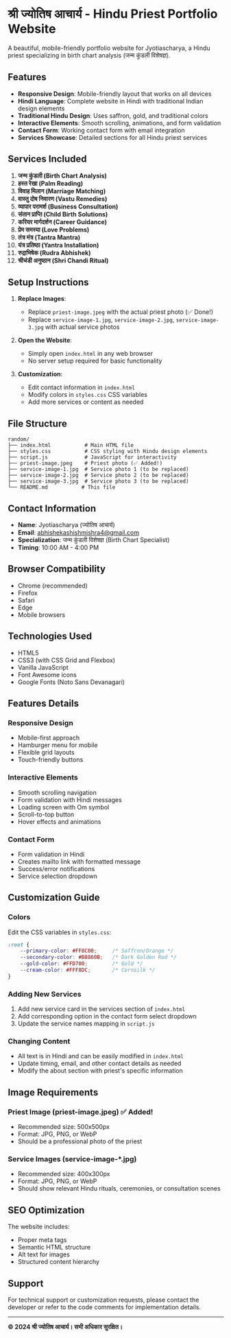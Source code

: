 # श्री ज्योतिष आचार्य - Hindu Priest Portfolio Website

A beautiful, mobile-friendly portfolio website for Jyotiascharya, a Hindu priest specializing in birth chart analysis (जन्म कुंडली विशेषज्ञ).

## Features

- **Responsive Design**: Mobile-friendly layout that works on all devices
- **Hindi Language**: Complete website in Hindi with traditional Indian design elements
- **Traditional Hindu Design**: Uses saffron, gold, and traditional colors
- **Interactive Elements**: Smooth scrolling, animations, and form validation
- **Contact Form**: Working contact form with email integration
- **Services Showcase**: Detailed sections for all Hindu priest services

## Services Included

1. **जन्म कुंडली (Birth Chart Analysis)**
2. **हस्त रेखा (Palm Reading)**
3. **विवाह मिलान (Marriage Matching)**
4. **वास्तु दोष निवारण (Vastu Remedies)**
5. **व्यापार परामर्श (Business Consultation)**
6. **संतान प्राप्ति (Child Birth Solutions)**
7. **करियर मार्गदर्शन (Career Guidance)**
8. **प्रेम समस्या (Love Problems)**
9. **तंत्र मंत्र (Tantra Mantra)**
10. **यंत्र प्रतिष्ठा (Yantra Installation)**
11. **रुद्राभिषेक (Rudra Abhishek)**
12. **श्रीचंडी अनुष्ठान (Shri Chandi Ritual)**

## Setup Instructions

1. **Replace Images**: 
   - Replace `priest-image.jpeg` with the actual priest photo (✅ Done!)
   - Replace `service-image-1.jpg`, `service-image-2.jpg`, `service-image-3.jpg` with actual service photos

2. **Open the Website**:
   - Simply open `index.html` in any web browser
   - No server setup required for basic functionality

3. **Customization**:
   - Edit contact information in `index.html`
   - Modify colors in `styles.css` CSS variables
   - Add more services or content as needed

## File Structure

```
random/
├── index.html           # Main HTML file
├── styles.css           # CSS styling with Hindu design elements
├── script.js            # JavaScript for interactivity
├── priest-image.jpeg    # Priest photo (✅ Added!)
├── service-image-1.jpg  # Service photo 1 (to be replaced)
├── service-image-2.jpg  # Service photo 2 (to be replaced)
├── service-image-3.jpg  # Service photo 3 (to be replaced)
└── README.md           # This file
```

## Contact Information

- **Name**: Jyotiascharya (ज्योतिष आचार्य)
- **Email**: abhishekashishmishra4@gmail.com
- **Specialization**: जन्म कुंडली विशेषज्ञ (Birth Chart Specialist)
- **Timing**: 10:00 AM - 4:00 PM

## Browser Compatibility

- Chrome (recommended)
- Firefox
- Safari
- Edge
- Mobile browsers

## Technologies Used

- HTML5
- CSS3 (with CSS Grid and Flexbox)
- Vanilla JavaScript
- Font Awesome icons
- Google Fonts (Noto Sans Devanagari)

## Features Details

### Responsive Design
- Mobile-first approach
- Hamburger menu for mobile
- Flexible grid layouts
- Touch-friendly buttons

### Interactive Elements
- Smooth scrolling navigation
- Form validation with Hindi messages
- Loading screen with Om symbol
- Scroll-to-top button
- Hover effects and animations

### Contact Form
- Form validation in Hindi
- Creates mailto link with formatted message
- Success/error notifications
- Service selection dropdown

## Customization Guide

### Colors
Edit the CSS variables in `styles.css`:
```css
:root {
    --primary-color: #FF8C00;     /* Saffron/Orange */
    --secondary-color: #B8860B;   /* Dark Golden Rod */
    --gold-color: #FFD700;        /* Gold */
    --cream-color: #FFF8DC;       /* Cornsilk */
}
```

### Adding New Services
1. Add new service card in the services section of `index.html`
2. Add corresponding option in the contact form select dropdown
3. Update the service names mapping in `script.js`

### Changing Content
- All text is in Hindi and can be easily modified in `index.html`
- Update timing, email, and other contact details as needed
- Modify the about section with priest's specific information

## Image Requirements

### Priest Image (priest-image.jpeg) ✅ Added!
- Recommended size: 500x500px
- Format: JPG, PNG, or WebP
- Should be a professional photo of the priest

### Service Images (service-image-*.jpg)
- Recommended size: 400x300px
- Format: JPG, PNG, or WebP
- Should show relevant Hindu rituals, ceremonies, or consultation scenes

## SEO Optimization

The website includes:
- Proper meta tags
- Semantic HTML structure
- Alt text for images
- Structured content hierarchy

## Support

For technical support or customization requests, please contact the developer or refer to the code comments for implementation details.

---

**© 2024 श्री ज्योतिष आचार्य। सभी अधिकार सुरक्षित।** 